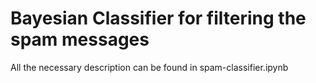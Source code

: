 # Bayesian Classifier for filtering the spam messages
All the necessary description can be found in spam-classifier.ipynb
